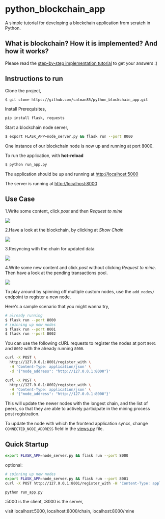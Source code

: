 # python_blockchain_app

A simple tutorial for developing a blockchain application from scratch in Python.

## What is blockchain? How it is implemented? And how it works?

Please read the [step-by-step implementation tutorial](https://github.com/satwikkansal/python_blockchain_app/blob/master/step_by_step_tutorial.md) to get your answers :)

## Instructions to run

Clone the project,

```sh
$ git clone https://github.com/catman85/python_blockchain_app.git
```
Install Prerequisites,

```sh
pip install flask, requests
```

Start a blockchain node server,

```sh
$ export FLASK_APP=node_server.py && flask run --port 8000
```

One instance of our blockchain node is now up and running at port 8000.

To run the application, with **hot-reload**

```sh
$ python run_app.py
```

The application should be up and running at [http://localhost:5000](http://localhost:5000)

The server is running at [http://localhost:8000](http://localhost:8000)

## Use Case

1.Write some content, click *post* and then *Request to mine* 

![ ](https://i.imgur.com/FGRRtG8.jpg)

2.Have a look at the blockchain, by clicking at *Show Chain*

![ ](https://i.imgur.com/N7fZ2mu.jpg)

3.Resyncing with the chain for updated data

![ ](https://i.imgur.com/Di00d4a.jpg)

4.Write some new content and click *post* without clicking *Request to mine*. 
 Then have a look at the pending transactions pool. 

![ ](https://i.imgur.com/uqojGk4.jpg)

To play around by spinning off multiple custom nodes, use the `add_nodes/` endpoint to register a new node. 

Here's a sample scenario that you might wanna try,

```sh
# already running
$ flask run --port 8000
# spinning up new nodes
$ flask run --port 8001
$ flask run --port 8002
```

You can use the following cURL requests to register the nodes at port `8001` and `8002` with the already running `8000`.

```sh
curl -X POST \
  http://127.0.0.1:8001/register_with \
  -H 'Content-Type: application/json' \
  -d '{"node_address": "http://127.0.0.1:8000"}'
```

```sh
curl -X POST \
  http://127.0.0.1:8002/register_with \
  -H 'Content-Type: application/json' \
  -d '{"node_address": "http://127.0.0.1:8000"}'
```

This will update the newer nodes with the longest chain, and the list of peers, so that they are able to actively participate in the mining process post registration.

To update the node with which the frontend application syncs, change `CONNECTED_NODE_ADDRESS` field in the [views.py](https://github.com/satwikkansal/python_blockchain_app/blob/master/app/views.py) file.

## Quick Startup

```sh
export FLASK_APP=node_server.py && flask run --port 8000
```

optional:
```sh optional
# spinning up new nodes
export FLASK_APP=node_server.py && flask run --port 8001
curl -X POST http://127.0.0.1:8001/register_with -H 'Content-Type: application/json' -d '{"node_address": "http://127.0.0.1:8000"}'
```

```sh
python run_app.py
```

:5000 is the client, 
:8000 is the server,

visit localhost:5000,
localhost:8000/chain,
localhost:8000/mine

